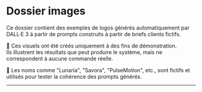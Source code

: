 # Dossier images

Ce dossier contient des exemples de logos générés automatiquement par DALL·E 3 à partir de prompts construits à partir de briefs clients fictifs.

🎯 Ces visuels ont été créés uniquement à des fins de démonstration.  
Ils illustrent les résultats que peut produire le système, mais ne correspondent à aucune commande réelle.

📌 Les noms comme "Lunaria", "Savora", "PulseMotion", etc., sont fictifs et utilisés pour tester la cohérence des prompts générés.

---
